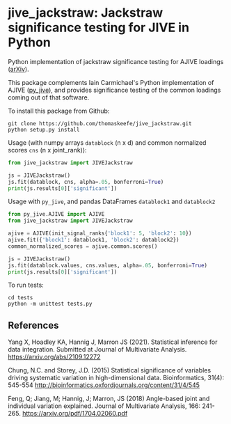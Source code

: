 # jive_jackstraw: Jackstraw significance testing for JIVE in Python

Python implementation of jackstraw significance testing for AJIVE loadings ([arXiv](https://arxiv.org/abs/2109.12272)).

This package complements Iain Carmichael's
Python implementation of AJIVE ([py_jive](https://github.com/idc9/py_jive)), and
provides significance testing of the common loadings coming out of that software.

To install this package from Github:
```
git clone https://github.com/thomaskeefe/jive_jackstraw.git
python setup.py install
```

Usage (with numpy arrays `datablock` (n x d) and common normalized scores `cns` (n x joint_rank)):
```python
from jive_jackstraw import JIVEJackstraw

js = JIVEJackstraw()
js.fit(datablock, cns, alpha=.05, bonferroni=True)
print(js.results[0]['significant'])
```

Usage with `py_jive`, and pandas DataFrames `datablock1` and `datablock2`
```python
from py_jive.AJIVE import AJIVE
from jive_jackstraw import JIVEJackstraw

ajive = AJIVE(init_signal_ranks{'block1': 5, 'block2': 10})
ajive.fit({'block1': datablock1, 'block2': datablock2})
common_normalized_scores = ajive.common.scores()

js = JIVEJackstraw()
js.fit(datablock.values, cns.values, alpha=.05, bonferroni=True)
print(js.results[0]['significant'])
```


To run tests:
```
cd tests
python -m unittest tests.py
```

## References
Yang X, Hoadley KA, Hannig J, Marron JS (2021). Statistical inference for data integration. Submitted at Journal of Multivariate Analysis. https://arxiv.org/abs/2109.12272

Chung, N.C. and Storey, J.D. (2015) Statistical significance of variables driving systematic variation in high-dimensional data. Bioinformatics, 31(4): 545-554 http://bioinformatics.oxfordjournals.org/content/31/4/545

Feng, Q; Jiang, M; Hannig, J; Marron, JS (2018) Angle-based joint and individual variation explained. Journal of Multivariate Analysis, 166: 241-265. https://arxiv.org/pdf/1704.02060.pdf
